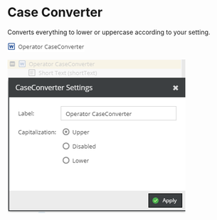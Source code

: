 # Case Converter

Converts everything to lower or uppercase according to your setting.

![Setting](../../../img/gridconfig/operator_caseconverter_symbol.png)



![Setting](../../../img/gridconfig/operator_caseconverter_sample.png)






